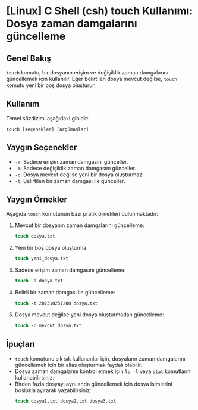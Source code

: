 # [Linux] C Shell (csh) touch Kullanımı: Dosya zaman damgalarını güncelleme

## Genel Bakış
`touch` komutu, bir dosyanın erişim ve değişiklik zaman damgalarını güncellemek için kullanılır. Eğer belirtilen dosya mevcut değilse, `touch` komutu yeni bir boş dosya oluşturur.

## Kullanım
Temel sözdizimi aşağıdaki gibidir:

```
touch [seçenekler] [argümanlar]
```

## Yaygın Seçenekler
- `-a`: Sadece erişim zaman damgasını günceller.
- `-m`: Sadece değişiklik zaman damgasını günceller.
- `-c`: Dosya mevcut değilse yeni bir dosya oluşturmaz.
- `-t`: Belirtilen bir zaman damgası ile günceller.

## Yaygın Örnekler
Aşağıda `touch` komutunun bazı pratik örnekleri bulunmaktadır:

1. Mevcut bir dosyanın zaman damgalarını güncelleme:
   ```csh
   touch dosya.txt
   ```

2. Yeni bir boş dosya oluşturma:
   ```csh
   touch yeni_dosya.txt
   ```

3. Sadece erişim zaman damgasını güncelleme:
   ```csh
   touch -a dosya.txt
   ```

4. Belirli bir zaman damgası ile güncelleme:
   ```csh
   touch -t 202310251200 dosya.txt
   ```

5. Dosya mevcut değilse yeni dosya oluşturmadan güncelleme:
   ```csh
   touch -c mevcut_dosya.txt
   ```

## İpuçları
- `touch` komutunu sık sık kullananlar için, dosyaların zaman damgalarını güncellemek için bir alias oluşturmak faydalı olabilir.
- Dosya zaman damgalarını kontrol etmek için `ls -l` veya `stat` komutlarını kullanabilirsiniz.
- Birden fazla dosyayı aynı anda güncellemek için dosya isimlerini boşlukla ayırarak yazabilirsiniz:
  ```csh
  touch dosya1.txt dosya2.txt dosya3.txt
  ```